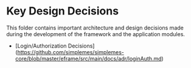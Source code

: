 # Key Design Decisions

This folder contains important architecture and design decisions made during the 
development of the framework and the application modules.

* [Login/Authorization Decisions] (https://github.com/simplemes/simplemes-core/blob/master/eframe/src/main/docs/adr/loginAuth.md)
